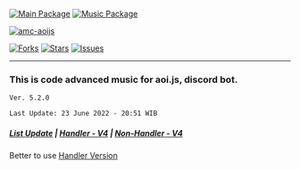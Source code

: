[![Main Package](https://img.shields.io/badge/aoi.js-5.2.0-blue?style=for-the-badge&logo=npm)](https://www.npmjs.com/package/aoi.js)
[![Music Package](https://img.shields.io/badge/@akarui/aoi.music-DEV-purple?style=for-the-badge&logo=github)](https://github.com/AkaruiDevelopment/music)


[![amc-aoijs](https://github-readme-stats.vercel.app/api/pin/?username=greenvgjr&repo=amc-aoijs&theme=dark)](https://github.com/GreenVGJR/amc-aoijs)<br/>

[![Forks](https://img.shields.io/github/forks/GreenVGJR/amc-aoijs?style=social)](https://github.com/GreenVGJR/amc-aoijs) [![Stars](https://img.shields.io/github/stars/GreenVGJR/amc-aoijs?style=social)](https://github.com/GreenVGJR/amc-aoijs) [![Issues](https://img.shields.io/github/issues/GreenVGJR/amc-aoijs?style=social)](https://github.com/GreenVGJR/amc-aoijs/issues)
___
### This is code advanced music for aoi.js, discord bot.

```
Ver. 5.2.0

Last Update: 23 June 2022 - 20:51 WIB
```
##### [List Update](https://pastebin.com/raw/r2cnXCXt) | [Handler - V4](https://github.com/GreenVGJR/amc-aoijs/tree/handler-v4) | [Non-Handler - V4](https://github.com/GreenVGJR/amc-aoijs/tree/non-handler-v4)

Better to use [Handler Version](https://github.com/GreenVGJR/amc-aoijs/tree/handler-v5)
